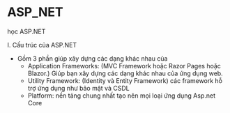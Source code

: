 # ASP_NET
học ASP.NET

I. Cấu trúc của ASP.NET
  - Gồm 3 phần giúp xây dựng các dạng khác nhau của  
    + Application Frameworks: (MVC Framework hoặc Razor Pages hoặc Blazor.) Giúp bạn xây dựng các dạng khác nhau của ứng dụng web.
    + Utility Framework: (Identity và Entity Framework) các framework hỗ trợ ứng dụng như bảo mật và CSDL
    + Platform: nền tảng chung nhất tạo nên mọi loại ứng dụng Asp.net Core
    
